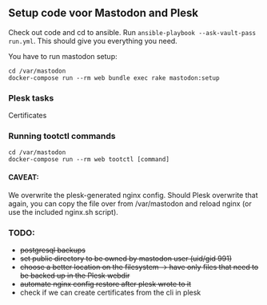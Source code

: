 ## Setup code voor Mastodon and Plesk

Check out code and cd to ansible.
Run `ansible-playbook --ask-vault-pass run.yml`. This should give you everything you need.

You have to run mastodon setup:
```
cd /var/mastodon
docker-compose run --rm web bundle exec rake mastodon:setup
```

### Plesk tasks
Certificates

### Running tootctl commands
```
cd /var/mastodon
docker-compose run --rm web tootctl [command]
```

#### CAVEAT:
We overwrite the plesk-generated nginx config. Should Plesk overwrite that again, you can copy the file over from /var/mastodon and reload nginx (or use the included nginx.sh script).

### TODO:
- ~~postgresql backups~~
- ~~set public directory to be owned by mastodon user (uid/gid 991)~~
- ~~choose a better location on the filesystem -> have only files that need to be backed up in the Plesk webdir~~
- ~~automate nginx config restore after plesk wrote to it~~
- check if we can create certificates from the cli in plesk
